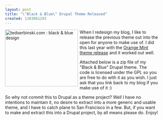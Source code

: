 ```yaml
--- 
layout: post
title: "\"Black & Blue\" Drupal Theme Released"
created: 1203961293
---
```

<a href="http://www.flickr.com/photos/tedserbinski/2288777975/" title="tedserbinski.com : black &amp; blue design by m3avrck, on Flickr"><img src="http://farm3.static.flickr.com/2367/2288777975_92574ee205_m.jpg" width="240" height="188" alt="tedserbinski.com : black &amp; blue design" style="float:left;margin-right:6px;margin-bottom:6px;" /></a>

When I redesign my blog, I like to release the previous theme out into the open for anyone to make use of. I did this last year with the <a href="http://tedserbinski.com/2007/06/22/orange-mint-drupal-theme-download">Orange Mint theme release</a> and it worked out well.

Attached below is a zip file of my "Black & Blue" Drupal theme. The code is licensed under the GPL so you are free to do with it as you wish. I just ask that you link back to my blog if you make use of it :)

So why not commit this to Drupal as a theme project? Well I have no intentions to maintain it, no desire to extract into a more generic and usable theme, and I have to catch plane to San Francisco in a few. But, if you want to make and extract this into a Drupal project, by all means please do. Enjoy!
<!--break-->
